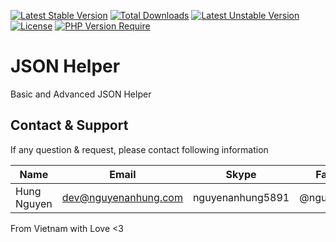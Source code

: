 [![Latest Stable Version](http://poser.pugx.org/nguyenanhung/escape-helper/v)](https://packagist.org/packages/nguyenanhung/escape-helper) [![Total Downloads](http://poser.pugx.org/nguyenanhung/escape-helper/downloads)](https://packagist.org/packages/nguyenanhung/escape-helper) [![Latest Unstable Version](http://poser.pugx.org/nguyenanhung/escape-helper/v/unstable)](https://packagist.org/packages/nguyenanhung/escape-helper) [![License](http://poser.pugx.org/nguyenanhung/escape-helper/license)](https://packagist.org/packages/nguyenanhung/escape-helper) [![PHP Version Require](http://poser.pugx.org/nguyenanhung/escape-helper/require/php)](https://packagist.org/packages/nguyenanhung/escape-helper)

# JSON Helper

Basic and Advanced JSON Helper

## Contact & Support

If any question & request, please contact following information

| Name        | Email                | Skype            | Facebook      |
| ----------- | -------------------- | ---------------- | ------------- |
| Hung Nguyen | dev@nguyenanhung.com | nguyenanhung5891 | @nguyenanhung |

From Vietnam with Love <3
